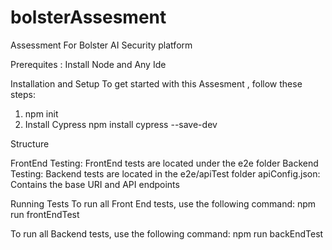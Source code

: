 # bolsterAssesment
Assessment For Bolster AI Security platform

Prerequites :
Install Node and Any Ide

Installation and Setup
To get started with this Assesment , follow these steps:
1. npm init
2. Install Cypress
npm install cypress --save-dev

Structure 

FrontEnd Testing: FrontEnd tests are located under the e2e folder
Backend Testing: Backend tests are located in the e2e/apiTest folder
apiConfig.json: Contains the base URI and API endpoints 

Running Tests
To run all Front End tests, use the following command:
npm run frontEndTest

To run all Backend tests, use the following command:
npm run backEndTest